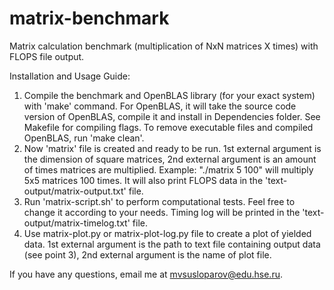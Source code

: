 # matrix-benchmark
Matrix calculation benchmark (multiplication of NxN matrices X times) with FLOPS file output.

Installation and Usage Guide:
1. Compile the benchmark and OpenBLAS library (for your exact system) with 'make' command. For OpenBLAS, it will take the source code version of OpenBLAS, compile it and install in Dependencies folder. See Makefile for compiling flags. To remove executable files and compiled OpenBLAS, run 'make clean'.
2. Now 'matrix' file is created and ready to be run. 1st external argument is the dimension of square matrices, 2nd external argument is an amount of times matrices are multiplied. Example: "./matrix 5 100" will multiply 5x5 matrices 100 times. It will also print FLOPS data in the 'text-output/matrix-output.txt' file.
3. Run 'matrix-script.sh' to perform computational tests. Feel free to change it according to your needs. Timing log will be printed in the 'text-output/matrix-timelog.txt' file.
4. Use matrix-plot.py or matrix-plot-log.py file to create a plot of yielded data. 1st external argument is the path to text file containing output data (see point 3), 2nd external argument is the name of plot file.

If you have any questions, email me at mvsusloparov@edu.hse.ru.
